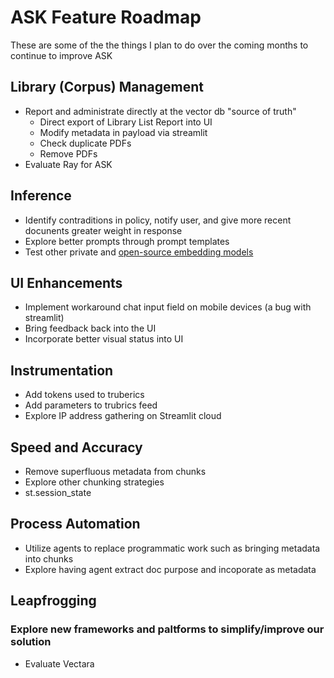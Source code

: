 # ASK Feature Roadmap
These are some of the the things I plan to do over the coming months to continue to improve ASK

## Library (Corpus) Management 
- Report and administrate directly at the vector db "source of truth"
    - Direct export of Library List Report into UI
    - Modify metadata in payload via streamlit
    - Check duplicate PDFs
    - Remove PDFs
- Evaluate Ray for ASK

## Inference  
- Identify contraditions in policy, notify user, and give more recent docunents greater weight in response
- Explore better prompts through prompt templates
- Test other private and [open-source embedding models](https://huggingface.co/spaces/mteb/leaderboard)

## UI Enhancements  
- Implement workaround chat input field on mobile devices (a bug with streamlit)
- Bring feedback back into the UI
- Incorporate better visual status into UI

## Instrumentation  
- Add tokens used to truberics
- Add parameters to trubrics feed
- Explore IP address gathering on Streamlit cloud

## Speed and Accuracy  
- Remove superfluous metadata from chunks
- Explore other chunking strategies
- st.session_state

## Process Automation  
- Utilize agents to replace programmatic work such as bringing metadata into chunks
- Explore having agent extract doc purpose and incoporate as metadata

## Leapfrogging
### Explore new frameworks and paltforms to simplify/improve our solution
- Evaluate Vectara
